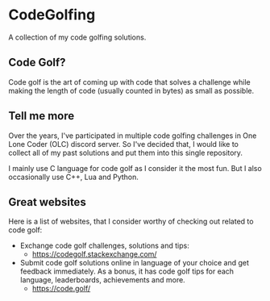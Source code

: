 # CodeGolfing
A collection of my code golfing solutions.

## Code Golf?
Code golf is the art of coming up with code that solves a challenge while making the length of code (usually counted in bytes) as small as possible.

## Tell me more
Over the years, I've participated in multiple code golfing challenges in One Lone Coder (OLC) discord server. So I've decided that, I would like to collect all of my past solutions and put them into this single repository.

I mainly use C language for code golf as I consider it the most fun. But I also occasionally use C++, Lua and Python.

## Great websites
Here is a list of websites, that I consider worthy of checking out related to code golf:
- Exchange code golf challenges, solutions and tips:
    - https://codegolf.stackexchange.com/
- Submit code golf solutions online in language of your choice and get feedback immediately. As a bonus, it has code golf tips for each language, leaderboards, achievements and more.
    - https://code.golf/